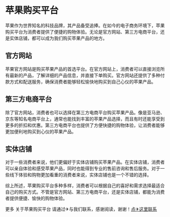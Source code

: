 # 苹果购买平台

苹果作为世界知名的科技品牌，其产品备受追捧。在如今的电子商务环境下，苹果购买平台为消费者提供了便捷的购物体验。无论是官方网站、第三方电商平台，还是实体店铺，都可以成为我们购买苹果产品的地方。

## 官方网站

苹果官方网站是购买苹果产品的首选平台。在官方网站上，消费者可以直接浏览所有最新的产品，了解详细的产品信息，并直接下单购买。官方网站还提供了多种付款方式和配送服务，确保消费者能够轻松愉快地购买到自己心仪的苹果产品。

## 第三方电商平台

除了官方网站，消费者也可以选择在第三方电商平台购买苹果产品。像是亚马逊、京东等知名电商平台上，通常也能找到丰富的苹果产品选择，而且有时还能享受到更多的折扣和优惠。第三方电商平台也提供了方便快捷的购物体验，让消费者能够更加便利地购买到心仪的苹果产品。

## 实体店铺

对于一些消费者来说，他们更偏好于实体店铺购买苹果产品。在实体店铺，消费者可以亲自体验和感受苹果产品，同时也能得到专业的售前咨询和售后服务。对于一些线下体验和购物更加看重的消费者来说，实体店铺也是一个不错的选择。

综上所述，苹果购买平台多种多样，消费者可以根据自己的喜好和需求选择最适合自己的购买方式。不管是官方网站、第三方电商平台，还是实体店铺，都能为消费者提供便捷、愉快的购物体验。

更多 关于苹果购买平台 请通过✈与我们联系，感谢阅读，谢谢！[点✈这里联系](https://w.k02.cc)